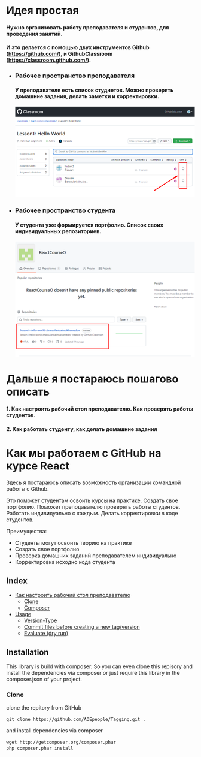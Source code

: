 # Идея простая
#### Нужно организовать работу преподавателя и студентов, для проведения занятий. 
#### И это делается с помощью двух инструментов Github (https://github.com/), и GithubClassroom (https://classroom.github.com/).
<ul>
  <li>
<h3>Рабочее пространство преподавателя</h3>
<h4>У преподавателя есть список студнетов. Можно проверять домашние задания, делать заметки и корректировки.</h4>
<img src="1.png" width="700" />
</li>
<li>
  <h3>Рабочее пространство студента</h3>
  <h4>У студента уже формируется портфолио. Список своих индивидуальных репозиториев.</h4>
<img src="2.png" width="700" />
  </li>
</ul>

# Дальше я постараюсь пошагово описать
#### 1. Как настроить рабочий стол преподавателю. Как проверять работы студентов.
#### 2. Как работать студенту, как делать домашние задания


# Как мы работаем с GitHub на курсе React

Здесь я постараюсь описать возможность организации командной работы с Github. 

Это поможет студентам освоить курсы на практике. Создать свое портфолио. Поможет преподавателю проверять работы студентов. Работать индивидуально с каждым. Делать корректировки в коде студентов.  

Преимущества:
 - Студенты могут освоить теорию на практике
 - Создать свое портфолио
 - Проверка домашних заданий преподавателем индивидуально
 - Корректировка исходно кода студента


## Index
- [Как настроить рабочий стол преподавателю](#installation)
  - [Clone](#clone)
  - [Composer](#composer)
- [Usage](#usage)
  - [Version-Type](#version-type)
  - [Commit files before creating a new tag/version](#commit-files-before-creating-a-new-tagversion)
  - [Evaluate (dry run)](#evaluate-dry-run)

## Installation
This library is build with composer. So you can even clone this repisory and install the dependencies via composer or just require this library in the composer.json of your project.

### Clone
clone the repitory from GitHub

    git clone https://github.com/AOEpeople/Tagging.git .

and install dependencies via composer

    wget http://getcomposer.org/composer.phar
    php composer.phar install
